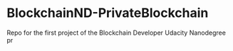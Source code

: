 # BlockchainND-PrivateBlockchain
Repo for the first project of the Blockchain Developer Udacity Nanodegree pr
